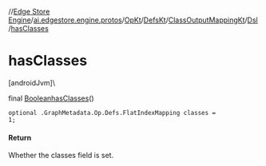 //[Edge Store Engine](../../../../../../index.md)/[ai.edgestore.engine.protos](../../../../index.md)/[OpKt](../../../index.md)/[DefsKt](../../index.md)/[ClassOutputMappingKt](../index.md)/[Dsl](index.md)/[hasClasses](has-classes.md)

# hasClasses

[androidJvm]\

final [Boolean](https://developer.android.com/reference/kotlin/java/lang/Boolean.html)[hasClasses](has-classes.md)()

<code>optional .GraphMetadata.Op.Defs.FlatIndexMapping classes = 1;</code>

#### Return

Whether the classes field is set.
